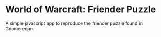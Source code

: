 # World of Warcraft: Friender Puzzle
A simple javascript app to reproduce the friender puzzle found in Gnomeregan.

